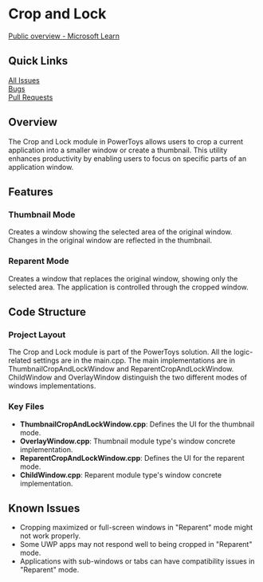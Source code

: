# Crop and Lock

[Public overview - Microsoft Learn](https://learn.microsoft.com/en-us/windows/powertoys/crop-and-lock)

## Quick Links

[All Issues](https://github.com/microsoft/PowerToys/issues?q=is%3Aopen%20label%3AProduct-CropAndLock)<br>
[Bugs](https://github.com/microsoft/PowerToys/issues?q=is%3Aopen%20label%3AIssue-Bug%20label%3AProduct-CropAndLock)<br>
[Pull Requests](https://github.com/microsoft/PowerToys/pulls?q=is%3Apr+is%3Aopen+label%3AProduct-CropAndLock)

## Overview

The Crop and Lock module in PowerToys allows users to crop a current application into a smaller window or create a thumbnail. This utility enhances productivity by enabling users to focus on specific parts of an application window.

## Features

### Thumbnail Mode
Creates a window showing the selected area of the original window. Changes in the original window are reflected in the thumbnail.

### Reparent Mode
Creates a window that replaces the original window, showing only the selected area. The application is controlled through the cropped window.

## Code Structure

### Project Layout
The Crop and Lock module is part of the PowerToys solution. All the logic-related settings are in the main.cpp. The main implementations are in ThumbnailCropAndLockWindow and ReparentCropAndLockWindow. ChildWindow and OverlayWindow distinguish the two different modes of windows implementations.

### Key Files
- **ThumbnailCropAndLockWindow.cpp**: Defines the UI for the thumbnail mode.
- **OverlayWindow.cpp**: Thumbnail module type's window concrete implementation.
- **ReparentCropAndLockWindow.cpp**: Defines the UI for the reparent mode.
- **ChildWindow.cpp**: Reparent module type's window concrete implementation.

## Known Issues

- Cropping maximized or full-screen windows in "Reparent" mode might not work properly.
- Some UWP apps may not respond well to being cropped in "Reparent" mode.
- Applications with sub-windows or tabs can have compatibility issues in "Reparent" mode.
